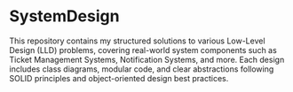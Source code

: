 # SystemDesign
This repository contains my structured solutions to various Low-Level Design (LLD) problems, covering real-world system components such as Ticket Management Systems, Notification Systems, and more. Each design includes class diagrams, modular code, and clear abstractions following SOLID principles and object-oriented design best practices.
